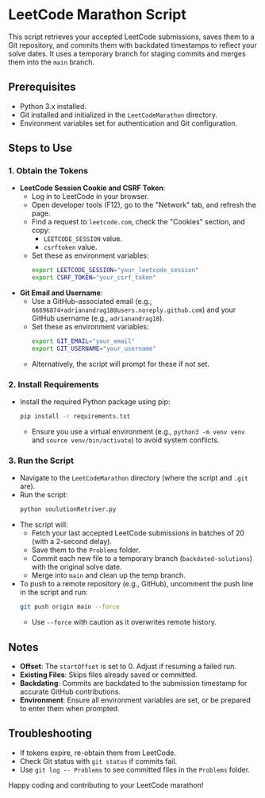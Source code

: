 # LeetCode Marathon Script

This script retrieves your accepted LeetCode submissions, saves them to a Git repository, and commits them with backdated timestamps to reflect your solve dates. It uses a temporary branch for staging commits and merges them into the `main` branch.

## Prerequisites
- Python 3.x installed.
- Git installed and initialized in the `LeetCodeMarathon` directory.
- Environment variables set for authentication and Git configuration.

## Steps to Use

### 1. Obtain the Tokens
- **LeetCode Session Cookie and CSRF Token**:
  - Log in to LeetCode in your browser.
  - Open developer tools (F12), go to the "Network" tab, and refresh the page.
  - Find a request to `leetcode.com`, check the "Cookies" section, and copy:
    - `LEETCODE_SESSION` value.
    - `csrftoken` value.
  - Set these as environment variables:
    ```bash
    export LEETCODE_SESSION="your_leetcode_session"
    export CSRF_TOKEN="your_csrf_token"
    ```
- **Git Email and Username**:
  - Use a GitHub-associated email (e.g., `66696874+adrianandrag18@users.noreply.github.com`) and your GitHub username (e.g., `adrianandrag18`).
  - Set these as environment variables:
    ```bash
    export GIT_EMAIL="your_email"
    export GIT_USERNAME="your_username"
    ```
  - Alternatively, the script will prompt for these if not set.

### 2. Install Requirements
- Install the required Python package using pip:
  ```bash
  pip install -r requirements.txt
  ```
  - Ensure you use a virtual environment (e.g., `python3 -m venv venv` and `source venv/bin/activate`) to avoid system conflicts.

### 3. Run the Script
- Navigate to the `LeetCodeMarathon` directory (where the script and `.git` are).
- Run the script:
  ```bash
  python soulutionRetriver.py
  ```
- The script will:
  - Fetch your last accepted LeetCode submissions in batches of 20 (with a 2-second delay).
  - Save them to the `Problems` folder.
  - Commit each new file to a temporary branch (`backdated-solutions`) with the original solve date.
  - Merge into `main` and clean up the temp branch.
- To push to a remote repository (e.g., GitHub), uncomment the push line in the script and run:
  ```bash
  git push origin main --force
  ```
  - Use `--force` with caution as it overwrites remote history.

## Notes
- **Offset**: The `startOffset` is set to 0. Adjust if resuming a failed run.
- **Existing Files**: Skips files already saved or committed.
- **Backdating**: Commits are backdated to the submission timestamp for accurate GitHub contributions.
- **Environment**: Ensure all environment variables are set, or be prepared to enter them when prompted.

## Troubleshooting
- If tokens expire, re-obtain them from LeetCode.
- Check Git status with `git status` if commits fail.
- Use `git log -- Problems` to see committed files in the `Problems` folder.

Happy coding and contributing to your LeetCode marathon!